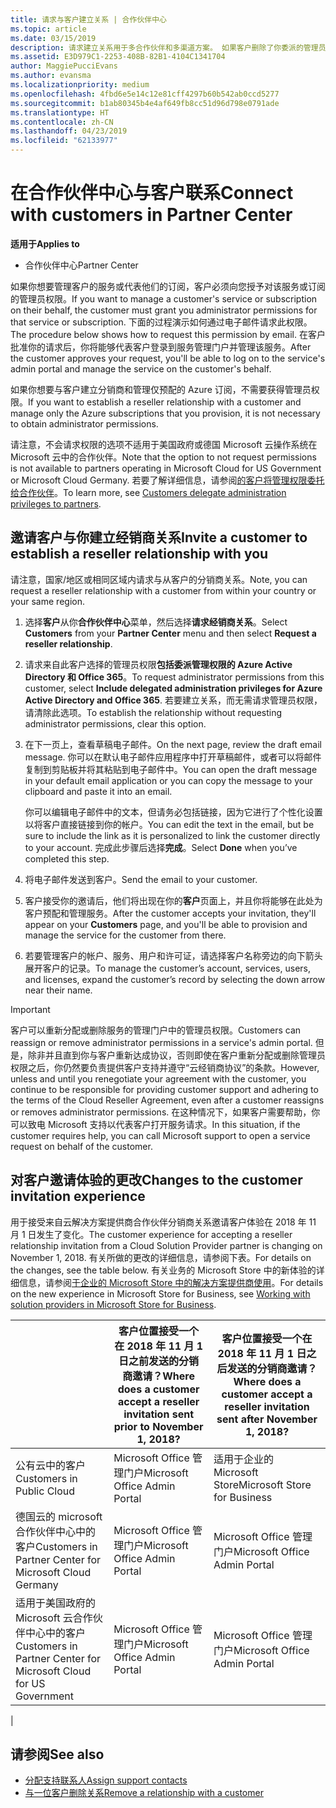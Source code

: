 ```yaml
---
title: 请求与客户建立关系 | 合作伙伴中心
ms.topic: article
ms.date: 03/15/2019
description: 请求建立关系用于多合作伙伴和多渠道方案。 如果客户删除了你委派的管理员权限，并且你需要恢复它们才可以提供预配或支持，请求建立关系也十分有用。
ms.assetid: E3D979C1-2253-408B-82B1-4104C1341704
author: MaggiePucciEvans
ms.author: evansma
ms.localizationpriority: medium
ms.openlocfilehash: 4fbd6e5e14c12e81cff4297b60b542ab0ccd5277
ms.sourcegitcommit: b1ab80345b4e4af649fb8cc51d96d798e0791ade
ms.translationtype: HT
ms.contentlocale: zh-CN
ms.lasthandoff: 04/23/2019
ms.locfileid: "62133977"
---
```

# <a name="connect-with-customers-in-partner-center"></a><span data-ttu-id="a54b0-104">在合作伙伴中心与客户联系</span><span class="sxs-lookup"><span data-stu-id="a54b0-104">Connect with customers in Partner Center</span></span>

<span data-ttu-id="a54b0-105">**适用于**</span><span class="sxs-lookup"><span data-stu-id="a54b0-105">**Applies to**</span></span>

-  <span data-ttu-id="a54b0-106">合作伙伴中心</span><span class="sxs-lookup"><span data-stu-id="a54b0-106">Partner Center</span></span>

<span data-ttu-id="a54b0-107">如果你想要管理客户的服务或代表他们的订阅，客户必须向您授予对该服务或订阅的管理员权限。</span><span class="sxs-lookup"><span data-stu-id="a54b0-107">If you want to manage a customer's service or subscription on their behalf, the customer must grant you administrator permissions for that service or subscription.</span></span> <span data-ttu-id="a54b0-108">下面的过程演示如何通过电子邮件请求此权限。</span><span class="sxs-lookup"><span data-stu-id="a54b0-108">The procedure below shows how to request this permission by email.</span></span> <span data-ttu-id="a54b0-109">在客户批准你的请求后，你将能够代表客户登录到服务管理门户并管理该服务。</span><span class="sxs-lookup"><span data-stu-id="a54b0-109">After the customer approves your request, you'll be able to log on to the service's admin portal and manage the service on the customer's behalf.</span></span>

<span data-ttu-id="a54b0-110">如果你想要与客户建立分销商和管理仅预配的 Azure 订阅，不需要获得管理员权限。</span><span class="sxs-lookup"><span data-stu-id="a54b0-110">If you want to establish a reseller relationship with a customer and manage only the Azure subscriptions that you provision, it is not necessary to obtain administrator permissions.</span></span>

<span data-ttu-id="a54b0-111">请注意，不会请求权限的选项不适用于美国政府或德国 Microsoft 云操作系统在 Microsoft 云中的合作伙伴。</span><span class="sxs-lookup"><span data-stu-id="a54b0-111">Note that the option to not request permissions is not available to partners operating in Microsoft Cloud for US Government or Microsoft Cloud Germany.</span></span> <span data-ttu-id="a54b0-112">若要了解详细信息，请参阅[的客户将管理权限委托给合作伙伴](https://docs.microsoft.com/en-us/partner-center/customers_revoke_admin_privileges)。</span><span class="sxs-lookup"><span data-stu-id="a54b0-112">To learn more, see [Customers delegate administration privileges to partners](https://docs.microsoft.com/en-us/partner-center/customers_revoke_admin_privileges).</span></span>


## <a name="invite-a-customer-to-establish-a-reseller-relationship-with-you"></a><span data-ttu-id="a54b0-113">邀请客户与你建立经销商关系</span><span class="sxs-lookup"><span data-stu-id="a54b0-113">Invite a customer to establish a reseller relationship with you</span></span>

<span data-ttu-id="a54b0-114">请注意，国家/地区或相同区域内请求与从客户的分销商关系。</span><span class="sxs-lookup"><span data-stu-id="a54b0-114">Note, you can request a reseller relationship with a customer from within your country or your same region.</span></span>

1.  <span data-ttu-id="a54b0-115">选择**客户**从你**合作伙伴中心**菜单，然后选择**请求经销商关系**。</span><span class="sxs-lookup"><span data-stu-id="a54b0-115">Select **Customers** from your **Partner Center** menu and then select **Request a reseller relationship**.</span></span>

2.  <span data-ttu-id="a54b0-116">请求来自此客户选择的管理员权限**包括委派管理权限的 Azure Active Directory 和 Office 365**。</span><span class="sxs-lookup"><span data-stu-id="a54b0-116">To request administrator permissions from this customer, select **Include delegated administration privileges for Azure Active Directory and Office 365**.</span></span> <span data-ttu-id="a54b0-117">若要建立关系，而无需请求管理员权限，请清除此选项。</span><span class="sxs-lookup"><span data-stu-id="a54b0-117">To establish the relationship without requesting administrator permissions, clear this option.</span></span> 

3.  <span data-ttu-id="a54b0-118">在下一页上，查看草稿电子邮件。</span><span class="sxs-lookup"><span data-stu-id="a54b0-118">On the next page, review the draft email message.</span></span> <span data-ttu-id="a54b0-119">你可以在默认电子邮件应用程序中打开草稿邮件，或者可以将邮件复制到剪贴板并将其粘贴到电子邮件中。</span><span class="sxs-lookup"><span data-stu-id="a54b0-119">You can open the draft message in your default email application or you can copy the message to your clipboard and paste it into an email.</span></span> 

    <span data-ttu-id="a54b0-120">你可以编辑电子邮件中的文本，但请务必包括链接，因为它进行了个性化设置以将客户直接链接到你的帐户。</span><span class="sxs-lookup"><span data-stu-id="a54b0-120">You can edit the text in the email, but be sure to include the link as it is personalized to link the customer directly to your account.</span></span> <span data-ttu-id="a54b0-121">完成此步骤后选择**完成**。</span><span class="sxs-lookup"><span data-stu-id="a54b0-121">Select **Done** when you’ve completed this step.</span></span>

3.  <span data-ttu-id="a54b0-122">将电子邮件发送到客户。</span><span class="sxs-lookup"><span data-stu-id="a54b0-122">Send the email to your customer.</span></span>

5.  <span data-ttu-id="a54b0-123">客户接受你的邀请后，他们将出现在你的**客户**页面上，并且你将能够在此处为客户预配和管理服务。</span><span class="sxs-lookup"><span data-stu-id="a54b0-123">After the customer accepts your invitation, they'll appear on your **Customers** page, and you'll be able to provision and manage the service for the customer from there.</span></span>

 
6.  <span data-ttu-id="a54b0-124">若要管理客户的帐户、服务、用户和许可证，请选择客户名称旁边的向下箭头展开客户的记录。</span><span class="sxs-lookup"><span data-stu-id="a54b0-124">To manage the customer’s account, services, users, and licenses, expand the customer’s record by selecting the down arrow near their name.</span></span>


> [!IMPORTANT]  
> <span data-ttu-id="a54b0-125">客户可以重新分配或删除服务的管理门户中的管理员权限。</span><span class="sxs-lookup"><span data-stu-id="a54b0-125">Customers can reassign or remove administrator permissions in a service's admin portal.</span></span> <span data-ttu-id="a54b0-126">但是，除非并且直到你与客户重新达成协议，否则即使在客户重新分配或删除管理员权限之后，你仍然要负责提供客户支持并遵守“云经销商协议”的条款。</span><span class="sxs-lookup"><span data-stu-id="a54b0-126">However, unless and until you renegotiate your agreement with the customer, you continue to be responsible for providing customer support and adhering to the terms of the Cloud Reseller Agreement, even after a customer reassigns or removes administrator permissions.</span></span> <span data-ttu-id="a54b0-127">在这种情况下，如果客户需要帮助，你可以致电 Microsoft 支持以代表客户打开服务请求。</span><span class="sxs-lookup"><span data-stu-id="a54b0-127">In this situation, if the customer requires help, you can call Microsoft support to open a service request on behalf of the customer.</span></span>

## <a name="changes-to-the-customer-invitation-experience"></a><span data-ttu-id="a54b0-128">对客户邀请体验的更改</span><span class="sxs-lookup"><span data-stu-id="a54b0-128">Changes to the customer invitation experience</span></span>

<span data-ttu-id="a54b0-129">用于接受来自云解决方案提供商合作伙伴分销商关系邀请客户体验在 2018 年 11 月 1 日发生了变化。</span><span class="sxs-lookup"><span data-stu-id="a54b0-129">The customer experience for accepting a reseller relationship invitation from a Cloud Solution Provider partner is changing on November 1, 2018.</span></span> <span data-ttu-id="a54b0-130">有关所做的更改的详细信息，请参阅下表。</span><span class="sxs-lookup"><span data-stu-id="a54b0-130">For details on the changes, see the table below.</span></span> <span data-ttu-id="a54b0-131">有关业务的 Microsoft Store 中的新体验的详细信息，请参阅[于企业的 Microsoft Store 中的解决方案提供商使用](https://docs.microsoft.com/en-us/microsoft-store/work-with-partner-microsoft-store-business)。</span><span class="sxs-lookup"><span data-stu-id="a54b0-131">For details on the new experience in Microsoft Store for Business, see [Working with solution providers in Microsoft Store for Business](https://docs.microsoft.com/en-us/microsoft-store/work-with-partner-microsoft-store-business).</span></span>

|  | <span data-ttu-id="a54b0-132">客户位置接受一个在 2018 年 11 月 1 日之前发送的分销商邀请？</span><span class="sxs-lookup"><span data-stu-id="a54b0-132">Where does a customer accept a reseller invitation sent prior to November 1, 2018?</span></span> | <span data-ttu-id="a54b0-133">客户位置接受一个在 2018 年 11 月 1 日之后发送的分销商邀请？</span><span class="sxs-lookup"><span data-stu-id="a54b0-133">Where does a customer accept a reseller invitation sent after November 1, 2018?</span></span> |
|---------|---------|---------
| <span data-ttu-id="a54b0-134">公有云中的客户</span><span class="sxs-lookup"><span data-stu-id="a54b0-134">Customers in Public Cloud</span></span> | <span data-ttu-id="a54b0-135">Microsoft Office 管理门户</span><span class="sxs-lookup"><span data-stu-id="a54b0-135">Microsoft Office Admin Portal</span></span> | <span data-ttu-id="a54b0-136">适用于企业的 Microsoft Store</span><span class="sxs-lookup"><span data-stu-id="a54b0-136">Microsoft Store for Business</span></span> |
| <span data-ttu-id="a54b0-137">德国云的 microsoft 合作伙伴中心中的客户</span><span class="sxs-lookup"><span data-stu-id="a54b0-137">Customers in Partner Center for Microsoft Cloud Germany</span></span> | <span data-ttu-id="a54b0-138">Microsoft Office 管理门户</span><span class="sxs-lookup"><span data-stu-id="a54b0-138">Microsoft Office Admin Portal</span></span> | <span data-ttu-id="a54b0-139">Microsoft Office 管理门户</span><span class="sxs-lookup"><span data-stu-id="a54b0-139">Microsoft Office Admin Portal</span></span> |
| <span data-ttu-id="a54b0-140">适用于美国政府的 Microsoft 云合作伙伴中心中的客户</span><span class="sxs-lookup"><span data-stu-id="a54b0-140">Customers in Partner Center for Microsoft Cloud for US Government</span></span> | <span data-ttu-id="a54b0-141">Microsoft Office 管理门户</span><span class="sxs-lookup"><span data-stu-id="a54b0-141">Microsoft Office Admin Portal</span></span> | <span data-ttu-id="a54b0-142">Microsoft Office 管理门户</span><span class="sxs-lookup"><span data-stu-id="a54b0-142">Microsoft Office Admin Portal</span></span> |
|

## <a name="see-also"></a><span data-ttu-id="a54b0-143">请参阅</span><span class="sxs-lookup"><span data-stu-id="a54b0-143">See also</span></span>

- [<span data-ttu-id="a54b0-144">分配支持联系人</span><span class="sxs-lookup"><span data-stu-id="a54b0-144">Assign support contacts</span></span>](assign-support-contacts.md)
- [<span data-ttu-id="a54b0-145">与一位客户删除关系</span><span class="sxs-lookup"><span data-stu-id="a54b0-145">Remove a relationship with a customer</span></span>](remove-a-relationship.md)